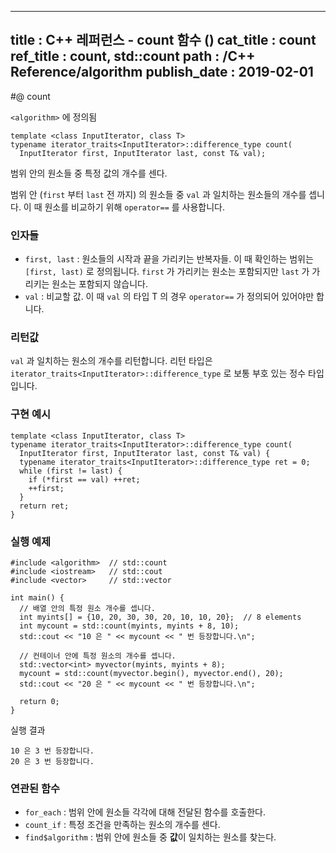 ----------------
title : C++ 레퍼런스 - count 함수 (<algorithm>)
cat_title : count
ref_title : count, std::count
path : /C++ Reference/algorithm
publish_date : 2019-02-01
----------------

#@ count

`<algorithm>` 에 정의됨

```cpp-formatted
template <class InputIterator, class T>
typename iterator_traits<InputIterator>::difference_type count(
  InputIterator first, InputIterator last, const T& val);
```

범위 안의 원소들 중 특정 값의 개수를 센다.

범위 안 (`first` 부터 `last` 전 까지) 의 원소들 중 `val` 과 일치하는 원소들의 개수를 셉니다. 이 때 원소를 비교하기 위해 `operator==` 를 사용합니다.

### 인자들

* `first, last` : 원소들의 시작과 끝을 가리키는 반복자들. 이 때 확인하는 범위는 `[first, last)` 로 정의됩니다. `first` 가 가리키는 원소는 포함되지만 `last` 가 가리키는 원소는 포함되지 않습니다.
* `val` : 비교할 값. 이 때 `val` 의 타입 T 의 경우 `operator==` 가 정의되어 있어야만 합니다.

### 리턴값

`val` 과 일치하는 원소의 개수를 리턴합니다. 리턴 타입은 `iterator_traits<InputIterator>::difference_type` 로 보통 부호 있는 정수 타입입니다.

### 구현 예시

```cpp-formatted
template <class InputIterator, class T>
typename iterator_traits<InputIterator>::difference_type count(
  InputIterator first, InputIterator last, const T& val) {
  typename iterator_traits<InputIterator>::difference_type ret = 0;
  while (first != last) {
    if (*first == val) ++ret;
    ++first;
  }
  return ret;
}
```

### 실행 예제

```cpp-formatted
#include <algorithm>  // std::count
#include <iostream>   // std::cout
#include <vector>     // std::vector

int main() {
  // 배열 안의 특정 원소 개수를 셉니다.
  int myints[] = {10, 20, 30, 30, 20, 10, 10, 20};  // 8 elements
  int mycount = std::count(myints, myints + 8, 10);
  std::cout << "10 은 " << mycount << " 번 등장합니다.\n";

  // 컨테이너 안에 특정 원소의 개수를 셉니다.
  std::vector<int> myvector(myints, myints + 8);
  mycount = std::count(myvector.begin(), myvector.end(), 20);
  std::cout << "20 은 " << mycount << " 번 등장합니다.\n";

  return 0;
}
```

실행 결과

```exec
10 은 3 번 등장합니다.
20 은 3 번 등장합니다.
```

### 연관된 함수

* `for_each` : 범위 안에 원소들 각각에 대해 전달된 함수를 호출한다.
* `count_if` : 특정 조건을 만족하는 원소의 개수를 센다.
* `find$algorithm` : 범위 안에 원소들 중 **값**이 일치하는 원소를 찾는다.